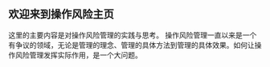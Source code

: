 ## 欢迎来到操作风险主页

这里的主要内容是对操作风险管理的实践与思考。
操作风险管理一直以来是一个有争议的领域，无论是管理的理念、管理的具体方法到管理的具体效果。如何让操作风险管理发挥实际作用，是一个大问题。
